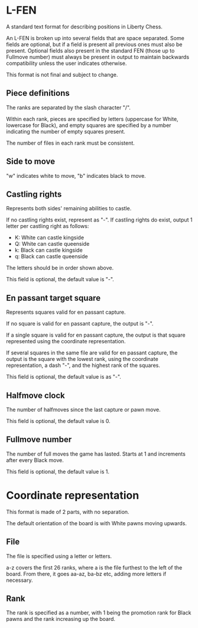 # L-FEN

A standard text format for describing positions in Liberty Chess.

An L-FEN is broken up into several fields that are space separated.
Some fields are optional, but if a field is present all previous ones must also be present.
Optional fields also present in the standard FEN (those up to Fullmove number) must always be present in output to maintain backwards compatibility unless the user indicates otherwise.

This format is not final and subject to change.

## Piece definitions

The ranks are separated by the slash character "/".

Within each rank, pieces are specified by letters (uppercase for White, lowercase for Black), and empty squares are specified by a number indicating the number of empty squares present.

The number of files in each rank must be consistent.

## Side to move

"w" indicates white to move, "b" indicates black to move.

## Castling rights

Represents both sides' remaining abilities to castle.

If no castling rights exist, represent as "-".
If castling rights do exist, output 1 letter per castling right as follows:
- K: White can castle kingside
- Q: White can castle queenside
- k: Black can castle kingside
- q: Black can castle queenside

The letters should be in order shown above.

This field is optional, the default value is "-".

## En passant target square

Represents squares valid for en passant capture.

If no square is valid for en passant capture, the output is "-".

If a single square is valid for en passant capture, the output is that square represented using the coordinate representation.

If several squares in the same file are valid for en passant capture, the output is the square with the lowest rank, using the coordinate representation, a dash "-", and the highest rank of the squares.

This field is optional, the default value is as "-".

## Halfmove clock

The number of halfmoves since the last capture or pawn move.

This field is optional, the default value is 0.

## Fullmove number

The number of full moves the game has lasted.
Starts at 1 and increments after every Black move.

This field is optional, the default value is 1.

# Coordinate representation

This format is made of 2 parts, with no separation.

The default orientation of the board is with White pawns moving upwards.

## File

The file is specified using a letter or letters.

a-z covers the first 26 ranks, where a is the file furthest to the left of the board. From there, it goes aa-az, ba-bz etc, adding more letters if necessary.

## Rank

The rank is specified as a number, with 1 being the promotion rank for Black pawns and the rank increasing up the board.
